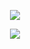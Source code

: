 <p href="https://api.lanyard.rest/v1/users/453585632565002243" align="center" width="1000px">
    <img src="https://lanyard.cnrad.dev/api/453585632565002243?borderRadius=30px"/>
</p>


<p align="center">
  <a href="https://skillicons.dev">
    <img src="https://skillicons.dev/icons?i=nodejs,python,cs,vscode,js,css,html,go,perl,cpp" />
  </a>
</p>

<p href="https://discord.com/users/453585632565002243" align="center">
    <img alt="" src="https://github-readme-stats.vercel.app/api?username=swoxycan&theme=tokyonight&show_icons=true">
</p>
